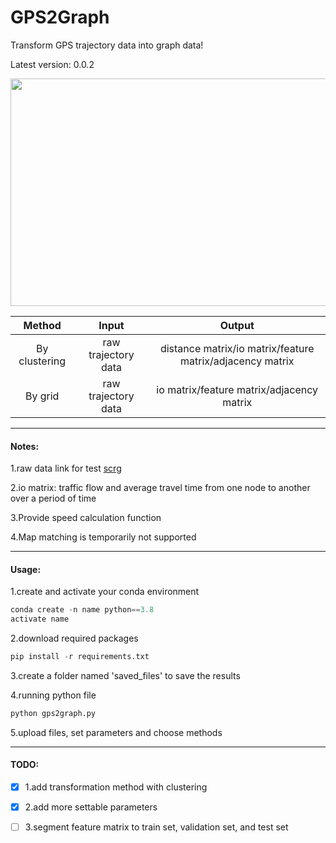 # GPS2Graph
Transform GPS trajectory data into graph data!

Latest version: 0.0.2

<img decoding="async" src="https://github.com/zachysun/Gps2graph/blob/main/imgs/display.png" width="800" height="364">

|    Method     |        Input        |                          Output                           |
| :-----------: | :-----------------: | :-------------------------------------------------------: |
| By clustering | raw trajectory data | distance matrix/io matrix/feature matrix/adjacency matrix |
|    By grid    | raw trajectory data |         io matrix/feature matrix/adjacency matrix         |

***

#### Notes:

1.raw data link for test [scrg](https://cse.hkust.edu.hk/scrg/)

2.io matrix: traffic flow and average travel time from one node to another over a period of time

3.Provide speed calculation function

4.Map matching is temporarily not supported

***

#### Usage:

1.create and activate your conda environment

```python
conda create -n name python==3.8
activate name
```

2.download required packages

```python
pip install -r requirements.txt
```

3.create a folder named 'saved_files' to save the results

4.running python file

```python
python gps2graph.py
```

5.upload files, set parameters and choose methods

***

#### TODO:

- [x] 1.add  transformation method with clustering
- [x] 2.add more settable parameters
- [ ] 3.segment feature matrix to train set, validation set, and test set

